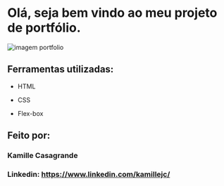 # Olá, seja bem vindo ao meu projeto de portfólio.

![imagem portfolio](https://github.com/kamillejc/portfolio/assets/122493424/1d030663-c83b-4966-82fc-17b2a53b2b65)


## Ferramentas utilizadas:

* HTML

* CSS

* Flex-box

## Feito por:

### Kamille Casagrande

### Linkedin: https://www.linkedin.com/kamillejc/

